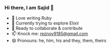 ### Hi there, I am Sajid 👋

- 🔭 Love writing Ruby
- 🌱 Currently trying to explore Elixir
- 🍻 Ready to collaborate & contribute
- 📫 Knock me: reznov9185@gmail.com
- 😄 Pronouns: he, him, his and they, them, theirs
